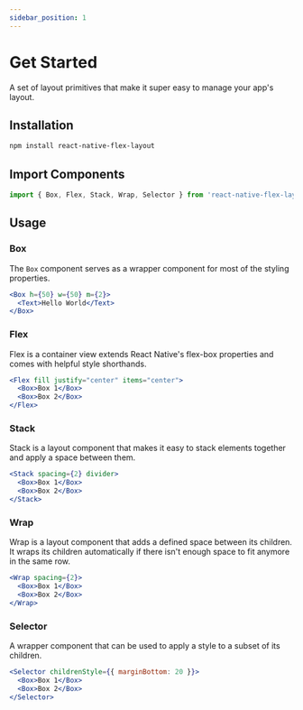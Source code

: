 ```yaml
---
sidebar_position: 1
---
```


# Get Started

A set of layout primitives that make it super easy to manage your app's layout.

## Installation

```bash npm2yarn
npm install react-native-flex-layout
```

## Import Components

```js
import { Box, Flex, Stack, Wrap, Selector } from 'react-native-flex-layout';
```

## Usage

### Box

The `Box` component serves as a wrapper component for most of the styling properties.

```jsx
<Box h={50} w={50} m={2}>
  <Text>Hello World</Text>
</Box>
```

### Flex

Flex is a container view extends React Native's flex-box properties and comes with helpful style shorthands.

```jsx
<Flex fill justify="center" items="center">
  <Box>Box 1</Box>
  <Box>Box 2</Box>
</Flex>
```

### Stack

Stack is a layout component that makes it easy to stack elements together and apply a space between them.

```jsx
<Stack spacing={2} divider>
  <Box>Box 1</Box>
  <Box>Box 2</Box>
</Stack>
```

### Wrap

Wrap is a layout component that adds a defined space between its children. It wraps its children automatically if there
isn't enough space to fit anymore in the same row.

```jsx
<Wrap spacing={2}>
  <Box>Box 1</Box>
  <Box>Box 2</Box>
</Wrap>
```

### Selector

A wrapper component that can be used to apply a style to a subset of its children.

```jsx
<Selector childrenStyle={{ marginBottom: 20 }}>
  <Box>Box 1</Box>
  <Box>Box 2</Box>
</Selector>
```
